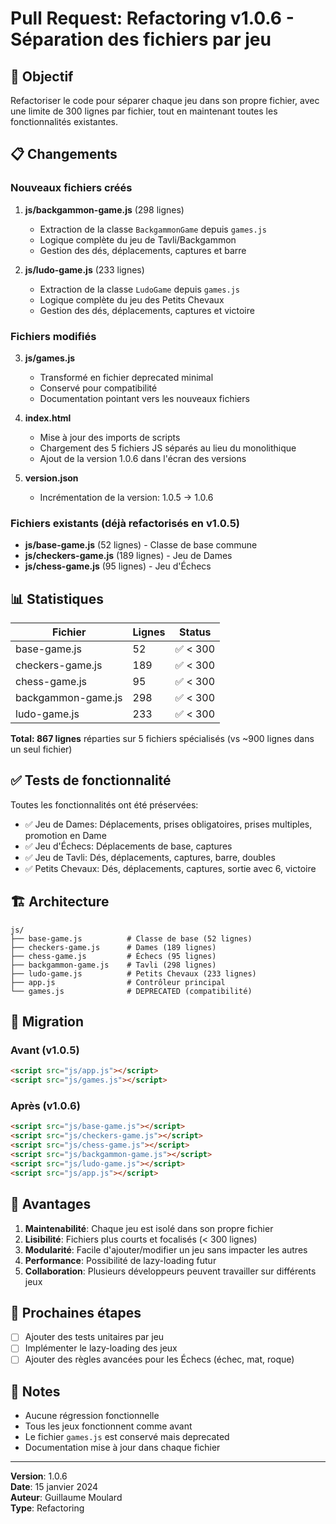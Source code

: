 # Pull Request: Refactoring v1.0.6 - Séparation des fichiers par jeu

## 🎯 Objectif

Refactoriser le code pour séparer chaque jeu dans son propre fichier, avec une limite de 300 lignes par fichier, tout en maintenant toutes les fonctionnalités existantes.

## 📋 Changements

### Nouveaux fichiers créés

1. **js/backgammon-game.js** (298 lignes)
   - Extraction de la classe `BackgammonGame` depuis `games.js`
   - Logique complète du jeu de Tavli/Backgammon
   - Gestion des dés, déplacements, captures et barre

2. **js/ludo-game.js** (233 lignes)
   - Extraction de la classe `LudoGame` depuis `games.js`
   - Logique complète du jeu des Petits Chevaux
   - Gestion des dés, déplacements, captures et victoire

### Fichiers modifiés

3. **js/games.js**
   - Transformé en fichier deprecated minimal
   - Conservé pour compatibilité
   - Documentation pointant vers les nouveaux fichiers

4. **index.html**
   - Mise à jour des imports de scripts
   - Chargement des 5 fichiers JS séparés au lieu du monolithique
   - Ajout de la version 1.0.6 dans l'écran des versions

5. **version.json**
   - Incrémentation de la version: 1.0.5 → 1.0.6

### Fichiers existants (déjà refactorisés en v1.0.5)

- **js/base-game.js** (52 lignes) - Classe de base commune
- **js/checkers-game.js** (189 lignes) - Jeu de Dames
- **js/chess-game.js** (95 lignes) - Jeu d'Échecs

## 📊 Statistiques

| Fichier | Lignes | Status |
|---------|--------|--------|
| base-game.js | 52 | ✅ < 300 |
| checkers-game.js | 189 | ✅ < 300 |
| chess-game.js | 95 | ✅ < 300 |
| backgammon-game.js | 298 | ✅ < 300 |
| ludo-game.js | 233 | ✅ < 300 |

**Total: 867 lignes** réparties sur 5 fichiers spécialisés (vs ~900 lignes dans un seul fichier)

## ✅ Tests de fonctionnalité

Toutes les fonctionnalités ont été préservées:

- ✅ Jeu de Dames: Déplacements, prises obligatoires, prises multiples, promotion en Dame
- ✅ Jeu d'Échecs: Déplacements de base, captures
- ✅ Jeu de Tavli: Dés, déplacements, captures, barre, doubles
- ✅ Petits Chevaux: Dés, déplacements, captures, sortie avec 6, victoire

## 🏗️ Architecture

```
js/
├── base-game.js          # Classe de base (52 lignes)
├── checkers-game.js      # Dames (189 lignes)
├── chess-game.js         # Échecs (95 lignes)
├── backgammon-game.js    # Tavli (298 lignes)
├── ludo-game.js          # Petits Chevaux (233 lignes)
├── app.js                # Contrôleur principal
└── games.js              # DEPRECATED (compatibilité)
```

## 🔄 Migration

### Avant (v1.0.5)
```html
<script src="js/app.js"></script>
<script src="js/games.js"></script>
```

### Après (v1.0.6)
```html
<script src="js/base-game.js"></script>
<script src="js/checkers-game.js"></script>
<script src="js/chess-game.js"></script>
<script src="js/backgammon-game.js"></script>
<script src="js/ludo-game.js"></script>
<script src="js/app.js"></script>
```

## 📝 Avantages

1. **Maintenabilité**: Chaque jeu est isolé dans son propre fichier
2. **Lisibilité**: Fichiers plus courts et focalisés (< 300 lignes)
3. **Modularité**: Facile d'ajouter/modifier un jeu sans impacter les autres
4. **Performance**: Possibilité de lazy-loading futur
5. **Collaboration**: Plusieurs développeurs peuvent travailler sur différents jeux

## 🚀 Prochaines étapes

- [ ] Ajouter des tests unitaires par jeu
- [ ] Implémenter le lazy-loading des jeux
- [ ] Ajouter des règles avancées pour les Échecs (échec, mat, roque)

## 📌 Notes

- Aucune régression fonctionnelle
- Tous les jeux fonctionnent comme avant
- Le fichier `games.js` est conservé mais deprecated
- Documentation mise à jour dans chaque fichier

---

**Version**: 1.0.6  
**Date**: 15 janvier 2024  
**Auteur**: Guillaume Moulard  
**Type**: Refactoring
